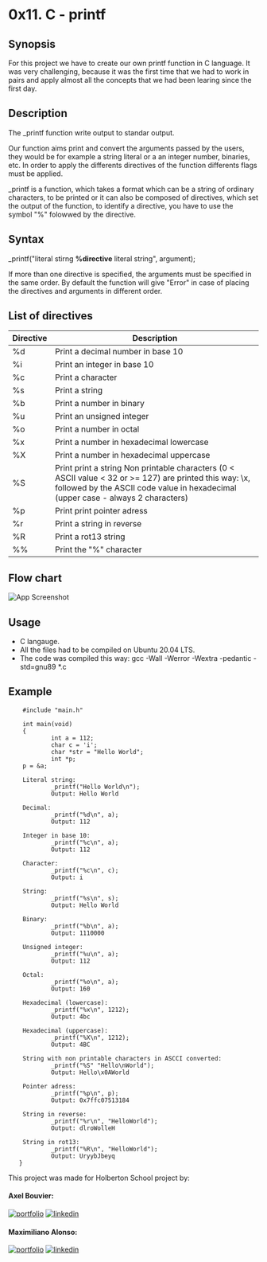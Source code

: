 # **0x11. C - printf**

## Synopsis

For this project we have to create our own printf function in C language. It was very challenging, because it was the first time that we had to work in pairs and apply almost all the concepts that we had been learing since the first day.

## Description

The _printf function write output to standar output.

Our function aims print and convert the arguments passed by the users, they would be for example a string literal or a an integer number, binaries, etc. 
In order to apply the differents directives of the function differents flags must be applied. 

_printf is a function, which takes a format which can be a string of ordinary characters, to be printed or it can also be composed of directives, which set the output of the function, to identify a directive, you have to use the symbol "%" folowwed by the directive.

## Syntax 

_printf("literal stirng **%directive** literal string", argument);
                         
If more than one directive is specified, the arguments must be specified in the same order. By default the function will give "Error" in case of placing the directives and arguments in different order.

## List of directives

| **Directive** | **Description** |
| ------------- | ------------- |
| %d | Print a decimal number in base 10 |
| %i | Print an integer in base 10 |
| %c | Print a character |
| %s | Print a string |
| %b | Print a number in binary |
| %u | Print an unsigned integer |
| %o | Print a number in octal |
| %x | Print a number in hexadecimal lowercase |
| %X | Print a number in hexadecimal uppercase |
| %S | Print print a string Non printable characters (0 < ASCII value < 32 or >= 127) are printed this way: \x, followed by the ASCII code value in hexadecimal (upper case - always 2 characters) |
| %p | Print print pointer adress |
| %r | Print a string in reverse |
| %R | Print a rot13 string |
| %% | Print the "%" character |

## Flow chart

![App Screenshot](https://i.postimg.cc/76938Lbr/Untitled-Diagram-3.jpg)

## Usage
* C langauge.
* All the files had to be compiled on Ubuntu 20.04 LTS.
* The code was compiled this way: gcc -Wall -Werror -Wextra -pedantic -std=gnu89 *.c

## Example

        #include "main.h"

        int main(void)
        {
                int a = 112;
                char c = 'i';
                char *str = "Hello World";
                int *p;
		p = &a;

        Literal string:
                _printf("Hello World\n");
                Output: Hello World

        Decimal:
                _printf("%d\n", a);
                Output: 112
        
        Integer in base 10:
                _printf("%c\n", a);
                Output: 112
	
        Character:
                _printf("%c\n", c);
                Output: i
        
        String:
                _printf("%s\n", s);
                Output: Hello World
        
        Binary:
                _printf("%b\n", a);
                Output: 1110000
        
        Unsigned integer:
                _printf("%u\n", a);
                Output: 112

        Octal:
                _printf("%o\n", a);
                Output: 160
        
        Hexadecimal (lowercase):
                _printf("%x\n", 1212);
                Output: 4bc
        
        Hexadecimal (uppercase):
                _printf("%X\n", 1212);
                Output: 4BC

        String with non printable characters in ASCCI converted:
                _printf("%S" "Hello\nWorld");
                Output: Hello\x0AWorld
	
        Pointer adress:
                _printf("%p\n", p);
                Output: 0x7ffc07513184
        
        String in reverse:
                _printf("%r\n", "HelloWorld");
                Output: dlroWolleH

        String in rot13:
                _printf("%R\n", "HelloWorld");
                Output: UryybJbeyq
       }

This project was made for Holberton School project by:

#### Axel Bouvier:
[![portfolio](https://img.shields.io/badge/my_portfolio-000?style=for-the-badge&logo=ko-fi&logoColor=white)](https://github.com/AxelBouvierM)
[![linkedin](https://img.shields.io/badge/linkedin-0A66C2?style=for-the-badge&logo=linkedin&logoColor=white)](https://www.linkedin.com/in/axel-bouvier-172b76214/)

#### Maximiliano Alonso:
[![portfolio](https://img.shields.io/badge/my_portfolio-000?style=for-the-badge&logo=ko-fi&logoColor=white)](https://github.com/MaxiHBTN)
[![linkedin](https://img.shields.io/badge/linkedin-0A66C2?style=for-the-badge&logo=linkedin&logoColor=white)](https://www.linkedin.com/in/maximiliano-alonso-262b05123)


